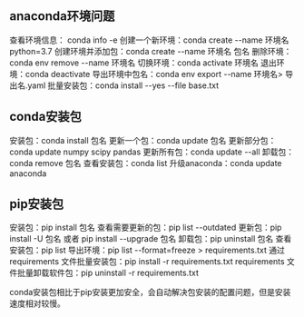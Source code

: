## anaconda环境问题
查看环境信息： conda info -e
创建一个新环境：conda create --name 环境名 python=3.7
创建环境并添加包：conda create --name 环境名 包名
删除环境：conda env remove --name 环境名
切换环境：conda activate 环境名
退出环境：conda deactivate
导出环境中包名：conda env  export --name 环境名> 导出名.yaml
批量安装包：conda install --yes --file base.txt
 
## conda安装包
安装包：conda install 包名
更新一个包：conda update 包名
更新部分包：conda update numpy scipy pandas 
更新所有包：conda update --all
卸载包：conda remove 包名
查看安装包：conda list
升级anaconda：conda update anaconda
## pip安装包
安装包：pip install 包名
查看需要更新的包：pip list --outdated
更新包：pip install -U 包名 或者 pip install --upgrade 包名
卸载包：pip uninstall 包名
查看安装包：pip list
导出环境：pip list --format=freeze > requirements.txt
通过 requirements 文件批量安装包：pip install -r requirements.txt
requirements 文件批量卸载软件包：pip uninstall -r requirements.txt

conda安装包相比于pip安装更加安全，会自动解决包安装的配置问题，但是安装速度相对较慢。